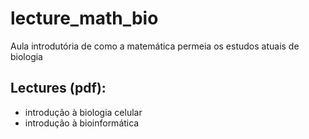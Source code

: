 # lecture_math_bio
Aula introdutória de como a matemática permeia os estudos atuais de biologia 

## Lectures (pdf):
  - introdução à biologia celular
  - introdução à bioinformática

<!--

**Python notebooks:**

🙋‍♀️ São quatro aulas:
  - ex01_python.ipynb: como usar o Python
  - ex02_sharing_a_drive.ipynb: compartilhando drive na nuvem
  - ex03_creating_finding_fasta.ipynb: localizando arquivo fasta
  - ex04_reading_working_with_fasta.ipynb: lendo e processando arquivo fasta
🌈 Dúvidas: escreva para flavio.lichtenstein@butantan.gov.br ou flalix@gmail.com
👩‍💻 Todos os dados estão no [NCBI](https://www.ncbi.nlm.nih.gov/)
🍿 As sequências podem ser obtidas em [Nucleotide](https://www.ncbi.nlm.nih.gov/nucleotide) ou [Protein](https://www.ncbi.nlm.nih.gov/protein)
🧙 Lembre-se que estes são exercítios iniciais
-->
